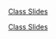 [Class Slides](https://github.com/lillianone02/NTHU-CS-ComputerArchitecture/blob/main/final_project/Final_Project_Implementation_Guide.pdf)

[Class Slides](https://github.com/lillianone02/NTHU-CS-ComputerArchitecture/blob/main/final_project/Final_project_Notice.pdf)
